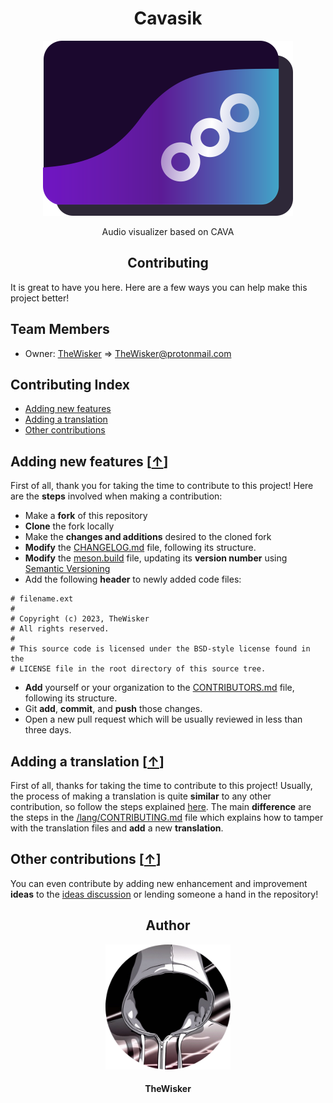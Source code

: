 <h1 align="center">Cavasik</h1>
<div align="center">
    <a href="https://github.com/TheWisker/Cavasik"> 
        <img width="400" src="./assets/icons/io.github.TheWisker.Cavasik.png">
    <a>
</div>
<p align="center">Audio visualizer based on CAVA</p>

<h2 align="center">Contributing</h2>

It is great to have you here. Here are a few ways you can help make this project better!

## Team Members

- Owner: [TheWisker](https://github.com/TheWisker) => TheWisker@protonmail.com

## Contributing Index

- [Adding new features][new-features-hook]
- [Adding a translation][translation-hook]
- [Other contributions][other-contributions-hook]

## Adding new features [[↑][index]]

First of all, thank you for taking the time to contribute to this project!
Here are the **steps** involved when making a contribution:

- Make a **fork** of this repository
- **Clone** the fork locally
- Make the **changes and additions** desired to the cloned fork
- **Modify** the [CHANGELOG.md][changelog] file, following its structure.
- **Modify** the [meson.build][meson] file, updating its **version number** using [Semantic Versioning](https://semver.org/spec/v2.0.0.html)
- Add the following **header** to newly added code files:

```
# filename.ext
#
# Copyright (c) 2023, TheWisker
# All rights reserved.
#
# This source code is licensed under the BSD-style license found in the
# LICENSE file in the root directory of this source tree.
```

- **Add** yourself or your organization to the [CONTRIBUTORS.md][contributors] file, following its structure.
- Git **add**, **commit**, and **push** those changes.
- Open a new pull request which will be usually reviewed in less than three days.

## Adding a translation [[↑][index]]

First of all, thanks for taking the time to contribute to this project!
Usually, the process of making a translation is quite **similar** to any other contribution, so follow the steps explained [here][new-features-hook].
The main **difference** are the steps in the [/lang/CONTRIBUTING.md][lang-contributing] file which explains how to tamper with the translation files and **add** a new **translation**.

## Other contributions [[↑][index]]

You can even contribute by adding new enhancement and improvement **ideas** to the [ideas discussion][ideas-discussion] or lending someone a hand in the repository!

[index]: https://github.com/TheWisker/Cavasik/blob/master/CONTRIBUTING.md#contributing-index
[changelog]: ./CHANGELOG.md
[meson]: ./meson.build
[contributors]: ./CONTRIBUTORS.md
[new-features-hook]: https://github.com/TheWisker/Cavasik/blob/master/CONTRIBUTING.md#adding-new-features-
[translation-hook]: https://github.com/TheWisker/Cavasik/blob/master/CONTRIBUTING.md#adding-a-translation-
[other-contributions-hook]: https://github.com/TheWisker/Cavasik/blob/master/CONTRIBUTING.md#other-contributions-
[lang-contributing]: ./lang/CONTRIBUTING.md
[ideas-discussion]: https://github.com/TheWisker/Cavasik/discussions/new?category=ideas

<h2 align="center">Author</h2>
<div align="center">
    <a href="https://github.com/TheWisker">
        <img width="200" height="200" src="./assets/profile.png"></img>
    </a>
</div>
<h4 align="center">TheWisker</h4>
